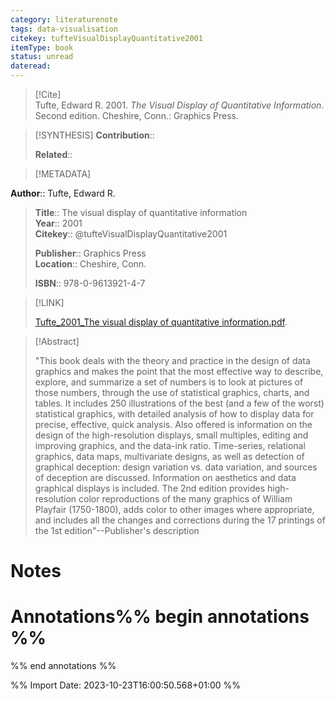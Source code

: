 ```yaml
---
category: literaturenote
tags: data-visualisation
citekey: tufteVisualDisplayQuantitative2001
itemType: book
status: unread  
dateread:  
---
```


> [!Cite]  
> Tufte, Edward R. 2001. _The Visual Display of Quantitative Information_. Second edition. Cheshire, Conn.: Graphics Press.

> [!SYNTHESIS] 
>**Contribution**::
>
>**Related**:: 
>

> [!METADATA]  
>
**Author**:: Tufte, Edward R.<br>
> **Title**:: The visual display of quantitative information    
> **Year**:: 2001     
> **Citekey**:: @tufteVisualDisplayQuantitative2001    
>    
>    
>     
>    
>**Publisher**:: Graphics Press    
>**Location**:: Cheshire, Conn.     
>    
>    
>**ISBN**:: 978-0-9613921-4-7

> [!LINK] 
>
> [Tufte_2001_The visual display of quantitative information.pdf](file:///Users/steven/Library/CloudStorage/GoogleDrive-steven.golovkine@ul.ie/My%20Drive/bibliography/Graphics%20Press/2001/Tufte_2001_The%20visual%20display%20of%20quantitative%20information.pdf).

>[!Abstract]
>
>"This book deals with the theory and practice in the design of data graphics and makes the point that the most effective way to describe, explore, and summarize a set of numbers is to look at pictures of those numbers, through the use of statistical graphics, charts, and tables. It includes 250 illustrations of the best (and a few of the worst) statistical graphics, with detailed analysis of how to display data for precise, effective, quick analysis. Also offered is information on the design of the high-resolution displays, small multiples, editing and improving graphics, and the data-ink ratio. Time-series, relational graphics, data maps, multivariate designs, as well as detection of graphical deception: design variation vs. data variation, and sources of deception are discussed. Information on aesthetics and data graphical displays is included. The 2nd edition provides high-resolution color reproductions of the many graphics of William Playfair (1750-1800), adds color to other images where appropriate, and includes all the changes and corrections during the 17 printings of the 1st edition"--Publisher's description
>>


# Notes<br>
# Annotations%% begin annotations %%  
 
  
%% end annotations %%

%% Import Date: 2023-10-23T16:00:50.568+01:00 %%
